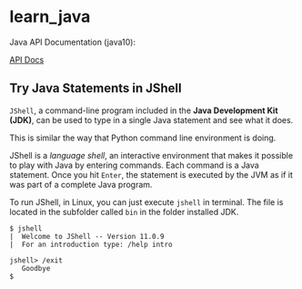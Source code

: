 # learn_java

Java API Documentation (java10):

[API Docs](https://docs.oracle.com/javase/10/docs/api/overview-summary.html)

## Try Java Statements in JShell

`JShell`, a command-line program included in the __Java Development Kit (JDK)__, can be used to type in a single Java statement and see what it does.

This is similar the way that Python command line environment is doing.

JShell is a _language shell_, an interactive environment that makes it possible to play with Java by entering commands. Each command is a Java statement. Once you hit `Enter`, the statement is executed by the JVM as if it was part of a complete Java program.

To run JShell, in Linux, you can just execute `jshell` in terminal. The file is located in the subfolder called `bin` in the folder installed JDK.

```
$ jshell
|  Welcome to JShell -- Version 11.0.9
|  For an introduction type: /help intro

jshell> /exit
   Goodbye
$
```

